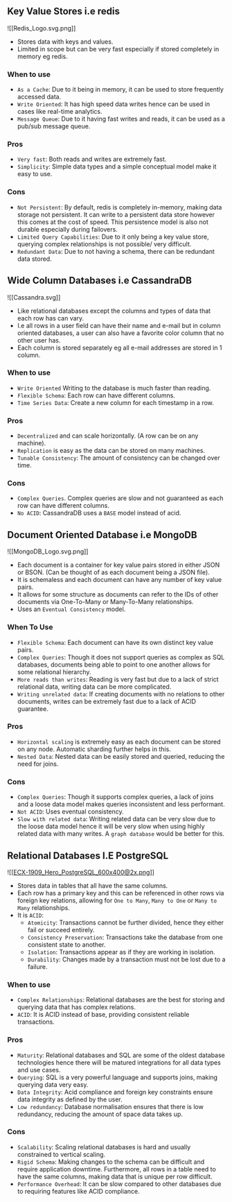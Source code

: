 ## Key Value Stores i.e redis
![[Redis_Logo.svg.png]]
* Stores data with keys and values.
* Limited in scope but can be very fast especially if stored completely in memory eg redis.

### When to use
* `As a Cache`: Due to it being in memory, it can be used to store frequently accessed data.
* `Write Oriented`: It has high speed data writes hence can be used in cases like real-time analytics.
* `Message Queue`: Due to it having fast writes and reads, it can be used as a pub/sub message queue.

### Pros
* `Very fast`: Both reads and writes are extremely fast.
* `Simplicity`: Simple data types and a simple conceptual model make it easy to use.

### Cons
* `Not Persistent`: By default, redis is completely in-memory, making data storage not persistent. It can write to a persistent data store however this comes at the cost of speed. This persistence model is also not durable especially during failovers.
* `Limited Query Capabilities`: Due to it only being a key value store, querying complex relationships is not possible/ very difficult.
* `Redundant Data`: Due to not having a schema, there can be redundant data stored.

## Wide Column Databases i.e CassandraDB
![[Cassandra.svg]]
* Like relational databases except the columns and types of data that each row has can vary.
* I.e all rows in a user field can have their name and e-mail but in column oriented databases, a user can also have a favorite color column that no other user has.
* Each column is stored separately eg all e-mail addresses are stored in 1 column.

### When to use
* `Write Oriented` Writing to the database is much faster than reading.
* `Flexible Schema`: Each row can have different columns.
* `Time Series Data`: Create a new column for each timestamp in a row.
### Pros
* `Decentralized` and can scale horizontally. (A row can be on any machine).
* `Replication` is easy as the data can be stored on many machines.
*  `Tunable Consistency`: The amount of consistency can be changed over time.
### Cons
* `Complex Queries`. Complex queries are slow and not guaranteed as each row can have different columns.
* `No ACID`: CassandraDB uses a `BASE` model instead of acid.

## Document Oriented Database i.e MongoDB
![[MongoDB_Logo.svg.png]]
* Each document is a container for key value pairs stored in either JSON or BSON. (Can be thought of as each document being a JSON file).
* It is schemaless and each document can have any number of key value pairs.
* It allows for some structure as documents can refer to the IDs of other documents via One-To-Many or Many-To-Many relationships.
* Uses an `Eventual Consistency` model.

### When To Use
* `Flexible Schema`: Each document can have its own distinct key value pairs.
* `Complex Queries`: Though it does not support queries as complex as SQL databases, documents being able to point to one another allows for some relational hierarchy.
* `More reads than writes`: Reading is very fast but due to a lack of strict relational data, writing data can be more complicated.
* `Writing unrelated data`: If creating documents with no relations to other documents, writes can be extremely fast due to a lack of ACID guarantee.

### Pros
* `Horizontal scaling` is extremely easy as each document can be stored on any node. Automatic sharding further helps in this.
* `Nested Data`: Nested data can be easily stored and queried, reducing the need for joins. 

### Cons
* `Complex Queries`: Though it supports complex queries, a lack of joins and a loose data model makes queries inconsistent and less performant.
* `Not ACID`: Uses eventual consistency.
* `Slow with related data`: Writing related data can be very slow due to the loose data model hence it will be very slow when using highly related data with many writes. A `graph database` would be better for this.

## Relational Databases I.E PostgreSQL
![[ECX-1909_Hero_PostgreSQL_600x400@2x.png]]
* Stores data in tables that all have the same columns.
* Each row has a primary key and this can be referenced in other rows via foreign key relations, allowing for `One to Many`, `Many to One` or `Many to Many` relationships.
* It is `ACID`: 
	* `Atomicity`: Transactions cannot be further divided, hence they either fail or succeed entirely.
	* `Consistency Preservation`: Transactions take the database from one consistent state to another.
	* `Isolation`: Transactions appear as if they are working in isolation.
	* `Durability`: Changes made by a transaction must not be lost due to a failure.

### When to use
* `Complex Relationships`: Relational databases are the best for storing and querying data that has complex relations.
* `ACID`: It is ACID instead of base, providing consistent reliable transactions. 

### Pros
* `Maturity`: Relational databases and SQL are some of the oldest database technologies hence there will be matured integrations for all data types and use cases.
* `Querying`: SQL is a very powerful language and supports joins, making querying data very easy.
* `Data Integrity`: Acid compliance and foreign key constraints ensure data integrity as defined by the user.
* `Low redundancy`: Database normalisation ensures that there is low redundancy, reducing the amount of space data takes up.

### Cons
* `Scalability`: Scaling relational databases is hard and usually constrained to vertical scaling.
* `Rigid Schema`: Making changes to the schema can be difficult and require application downtime. Furthermore, all rows in a table need to have the same columns, making data that is unique per row difficult.
* `Performance Overhead`: It can be slow compared to other databases due to requiring features like ACID compliance.